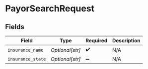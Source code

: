 # PayorSearchRequest


## Fields

| Field              | Type               | Required           | Description        |
| ------------------ | ------------------ | ------------------ | ------------------ |
| `insurance_name`   | *Optional[str]*    | :heavy_check_mark: | N/A                |
| `insurance_state`  | *Optional[str]*    | :heavy_minus_sign: | N/A                |